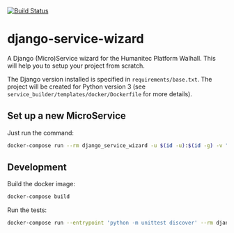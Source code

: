 [![Build Status](http://drone.humanitec.io/api/badges/Humanitec/django-service-wizard/status.svg)](http://drone.humanitec.io/Humanitec/django-service-wizard)

# django-service-wizard

A Django (Micro)Service wizard for the Humanitec Platform Walhall. This will
help you to setup your project from scratch.

The Django version installed is specified in `requirements/base.txt`. The
project will be created for Python version 3 (see `service_builder/templates/docker/Dockerfile` for more details).


## Set up a new MicroService

Just run the command:

```bash
docker-compose run --rm django_service_wizard -u $(id -u):$(id -g) -v "$(pwd)":/code
```

## Development

Build the docker image:

```bash
docker-compose build
```

Run the tests:

```bash
docker-compose run --entrypoint 'python -m unittest discover' --rm django_service_wizard
```

